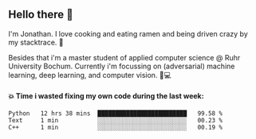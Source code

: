 ## Hello there 👋

I'm Jonathan. I love cooking and eating ramen and being driven crazy by my stacktrace. 🍜

Besides that i'm a master student of applied computer science @ Ruhr University Bochum. 
Currently i'm focussing on (adversarial) machine learning, deep learning, and computer vision. 🔬💻

#### 💥 Time i wasted fixing my own code during the last week:

<!--START_SECTION:waka-->

```text
Python   12 hrs 38 mins  █████████████████████████   99.58 %
Text     1 min           ░░░░░░░░░░░░░░░░░░░░░░░░░   00.23 %
C++      1 min           ░░░░░░░░░░░░░░░░░░░░░░░░░   00.19 %
```

<!--END_SECTION:waka-->
